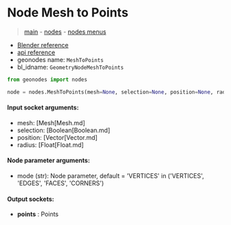 # Node Mesh to Points

> [main](../structure.md) - [nodes](nodes.md) - [nodes menus](nodes_menus.md)

- [Blender reference](https://docs.blender.org/manual/en/latest/modeling/geometry_nodes/mesh/mesh_to_points.html)
- [api reference](https://docs.blender.org/api/current/bpy.types.GeometryNodeMeshToPoints.html)
- geonodes name: `MeshToPoints`
- bl_idname: `GeometryNodeMeshToPoints`

```python
from geonodes import nodes

node = nodes.MeshToPoints(mesh=None, selection=None, position=None, radius=None, mode='VERTICES')
```

#### Input socket arguments:

- mesh: [Mesh[Mesh.md]
- selection: [Boolean[Boolean.md]
- position: [Vector[Vector.md]
- radius: [Float[Float.md]

#### Node parameter arguments:

- mode (str): Node parameter, default = 'VERTICES' in ('VERTICES', 'EDGES', 'FACES', 'CORNERS')

#### Output sockets:

- **points** : Points

